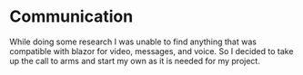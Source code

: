 # Communication

While doing some research I was unable to find anything that was compatible with blazor for video, messages, and voice. So I decided to take up the call to arms and start my own as it is needed for my project.
